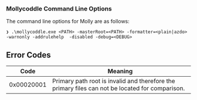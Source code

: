 ### Mollycoddle Command Line Options


The command line options for Molly are as follows:

```text
❯ .\mollycoddle.exe <PATH> -masterRoot=<PATH> -formatter=<plain|azdo> -warnonly -addrulehelp  -disabled -debug=<DEBUG> 
```

## Error Codes

| Code       | Meaning       |
|------------|---------------|
| 0x00020001 | Primary path root is invalid and therefore the primary files can not be located for comparison. |
